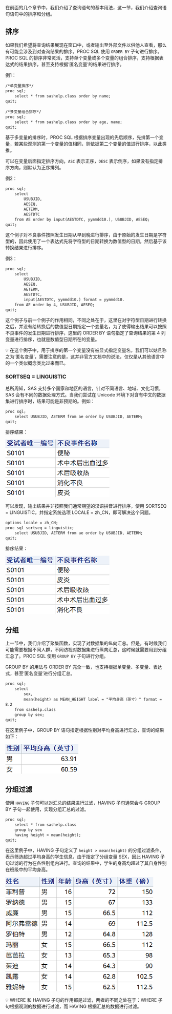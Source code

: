 在前面的几个章节中，我们介绍了查询语句的基本用法，这一节，我们介绍查询语句语句中的排序和分组。

## 排序
如果我们希望将查询结果展现在窗口中，或者输出至外部文件以供他人查看，那么有可能会涉及到对查询结果的排序。PROC SQL 使用 `ORDER BY` 子句进行排序。PROC SQL 的排序非常灵活，支持单个变量或多个变量的组合排序，支持根据表达式的结果排序，甚至支持根据‘匿名变量’的结果进行排序。

例1：
```sas
/*单变量排序*/
proc sql;
    select * from sashelp.class order by name;
quit;

/*多变量组合排序*/
proc sql;
    select * from sashelp.class order by age, name;
quit;
```

基于多变量的排序时，PROC SQL 根据排序变量出现的先后顺序，先排第一个变量，若某些观测的第一个变量的值相同，则依据第二个变量的值进行排序，以此类推。

可以在变量后面指定排序方向，`ASC` 表示正序，`DESC` 表示倒序，如果没有指定排序方向，则默认为正序排列。

例2：
```sas
proc sql;
    select
        USUBJID,
        AESEQ,
        AETERM,
        AESTDTC
    from AE order by input(AESTDTC, yymmdd10.), USUBJID, AESEQ;
quit;
```

这个例子对不良事件按照发生日期从早到晚进行排序，由于原始的发生日期是字符型的，因此使用了一个表达式先将字符型的日期转换为数值型的日期，然后基于该转换结果进行排序。

例3：
```sas
proc sql;
    select
        USUBJID,
        AESEQ,
        AETERM,
        AESTDTC,
        input(AESTDTC, yymmdd10.) format = yymmdd10.
    from AE order by 4, USUBJID, AESEQ;
quit;
```

这个例子与前一个例子的作用相同，不同之处在于，这里在对字符型日期进行转换之后，并没有给转换后的数值型日期指定一个变量名，为了使得输出结果可以按照不良事件的发生日期进行排序，这里的 ORDER BY 语句指定了查询结果的第 4 列变量进行排序，也就是数值型日期所在的变量。

💡 在这个例子中，用于排序的第一个变量没有被显式指定变量名，我们可以姑且称之为‘匿名变量’，需要注意的是，这并非官方文档中的说法，仅仅是从其他语言中的一个类似概念类比过来而已。

### SORTSEQ = LINGUISTIC
总所周知，SAS 支持多个国家和地区的语言，针对不同语言、地域、文化习惯，SAS 会有不同的数据处理方式。当我们尝试在 Unicode 环境下对含有中文的数据集进行排序时，结果可能是非预期的。例如：

```sas
proc sql;
    select USUBJID, AETERM from ae order by USUBJID, AETERM;
quit;
```
排序结果：

![img](./img/PROC%20SQL%20006/unicode-mistake-output.png)

可以发现，输出结果并非按照我们通常期望的汉语拼音进行排序，使用 SORTSEQ = LINGUISTIC，并指定系统选项 LOCALE = zh_CN，即可解决这个问题。

```sas
options locale = zh_CN;
proc sql sortseq = linguistic;
    select USUBJID, AETERM from ae order by USUBJID, AETERM;
quit;
```
排序结果：

![img](./img/PROC%20SQL%20006/unicode-sortseq-output.png)

## 分组
上一节中，我们介绍了聚集函数，实现了对数据集的纵向汇总。但是，有时候我们可能需要根据不同人群，不同访视对数据集进行纵向汇总，这时候就需要用到分组汇总了。PROC SQL 使用 `GROUP BY` 子句进行分组。

GROUP BY 的用法与 ORDER BY 完全一致，也支持根据单变量、多变量、表达式，甚至‘匿名变量’进行分组汇总。

```sas
proc sql;
    select
        sex,
        mean(height) as MEAN_HEIGHT label = "平均身高（英寸）" format = 8.2
    from sashelp.class
    group by sex;
quit;
```

在这里例子中，GROUP BY 语句指定根据性别对平均身高进行汇总，查询的结果如下：

![img](./img/PROC%20SQL%20006/group-by-simple-output.png)

## 分组过滤
使用 `HAVING` 子句可以对汇总的结果进行过滤，HAVING 子句通常会与 GROUP BY 子句一起使用，实现分组汇总的过滤。

```sas
proc sql;
    select * from sashelp.class
    group by sex
    having height > mean(height);
quit;
```
在这里例子中，HAVING 子句定义了 `height > mean(height)` 的分组过滤条件，表示筛选超过平均身高的学生信息，由于指定了分组变量 SEX，因此 HAVING 子句过滤的行为在各性别组内进行。查询的结果中，学生的身高均超过了其自身性别在班级中的平均身高。

![img](./img/PROC%20SQL%20006/having-output.png)

💡 WHERE 和 HAVING 子句的作用都是过滤，两者的不同之处在于：WHERE 子句根据观测的数据进行过滤，而 HAVING 根据汇总的数据进行过滤。